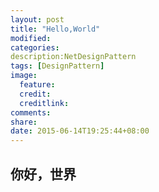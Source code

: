 ```yaml
---
layout: post
title: "Hello,World"
modified:
categories:
description:NetDesignPattern
tags: [DesignPattern]
image:
  feature:
  credit:
  creditlink:
comments:
share:
date: 2015-06-14T19:25:44+08:00
---
```

## 你好，世界
